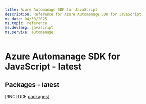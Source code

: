 ```yaml
---
title: Azure Automanage SDK for JavaScript
description: Reference for Azure Automanage SDK for JavaScript
ms.date: 04/30/2025
ms.topic: reference
ms.devlang: javascript
ms.service: automanage
---
```

# Azure Automanage SDK for JavaScript - latest
## Packages - latest
[!INCLUDE [packages](automanage-index.md)]